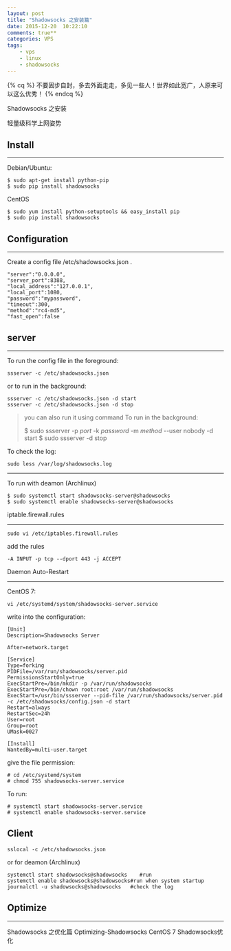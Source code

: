 ```yaml
---
layout: post
title: "Shadowsocks 之安装篇"
date: 2015-12-20  10:22:10
comments: true**
categories: VPS
tags: 
	- vps
	- linux
	- shadowsocks
---
```


{% cq %} 不要固步自封，多去外面走走，多见一些人！世界如此宽广，人原来可以这么优秀！ {% endcq %}

Shadowsocks 之安装



轻量级科学上网姿势

<!-- more -->

## Install ##

----------

Debian/Ubuntu:

    $ sudo apt-get install python-pip
    $ sudo pip install shadowsocks

CentOS

    $ sudo yum install python-setuptools && easy_install pip
    $ sudo pip install shadowsocks

## Configuration ##

----------

Create a config file /etc/shadowsocks.json .


	"server":"0.0.0.0",
	"server_port":8388,
	"local_address":"127.0.0.1",
	"local_port":1080,
	"password":"mypassword",
	"timeout":300,
	"method":"rc4-md5",
	"fast_open":false

## server ##

----------

To run the config file in the foreground:

    ssserver -c /etc/shadowsocks.json

or to run in the background:

    ssserver -c /etc/shadowsocks.json -d start
    ssserver -c /etc/shadowsocks.json -d stop

> you can also run it using command
> To run in the background:
> 
> 	$ sudo ssserver -p *port* -k *password* -m *method* --user nobody -d start 
> 	$ sudo ssserver -d stop

To check the log:

    sudo less /var/log/shadowsocks.log

----------

To run with deamon (Archlinux)

	$ sudo systemctl start shadowsocks-server@shadowsocks
	$ sudo systemctl enable shadowsocks-server@shadowsocks
iptable.firewall.rules

----------

    sudo vi /etc/iptables.firewall.rules
add the rules

    -A INPUT -p tcp --dport 443 -j ACCEPT

Daemon Auto-Restart

----------

CentOS 7:

    vi /etc/systemd/system/shadowsocks-server.service
write into the configuration:

    [Unit]
    Description=Shadowsocks Server
    
    After=network.target
    
    [Service]
    Type=forking
    PIDFile=/var/run/shadowsocks/server.pid
    PermissionsStartOnly=true
    ExecStartPre=/bin/mkdir -p /var/run/shadowsocks
    ExecStartPre=/bin/chown root:root /var/run/shadowsocks
    ExecStart=/usr/bin/ssserver --pid-file /var/run/shadowsocks/server.pid -c /etc/shadowsocks/config.json -d start
    Restart=always
    RestartSec=24h
    User=root
    Group=root
    UMask=0027
    
    [Install]
    WantedBy=multi-user.target
give the file permission:

    # cd /etc/systemd/system
    # chmod 755 shadowsocks-server.service
To run:

	# systemctl start shadowsocks-server.service
	# systemctl enable shadowsocks-server.service
Client
----------
    sslocal -c /etc/shadowsocks.json
or for deamon (Archlinux)

    systemctl start shadowsocks@shadowsocks	   #run
    systemctl enable shadowsocks@shadowsocks#run when system startup
    journalctl -u shadowsocks@shadowsocks	#check the log
## Optimize ##

----------

Shadowsocks 之优化篇
Optimizing-Shadowsocks
CentOS 7 Shadowsocks优化